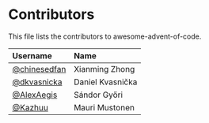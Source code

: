 # Contributors

This file lists the contributors to awesome-advent-of-code.

| Username                                       | Name             |
| :-------                                       | :---             |
| [@chinesedfan](https://github.com/chinesedfan) | Xianming Zhong   |
| [@dkvasnicka](https://github.com/dkvasnicka)   | Daniel Kvasnička |
| [@AlexAegis](https://github.com/AlexAegis)     | Sándor Győri     |
| [@Kazhuu](https://github.com/Kazhuu)           | Mauri Mustonen   |
